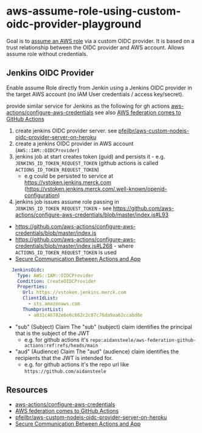 # aws-assume-role-using-custom-oidc-provider-playground

Goal is to [assume an AWS role](https://docs.aws.amazon.com/STS/latest/APIReference/API_AssumeRole.html) via a custom OIDC provider.  It is based on a trust relationship between the OIDC provider and AWS account.  Allows assume role without credentials.

## Jenkins OIDC Provider

Enable assume Role directly from Jenkin using a Jenkins OIDC provider in the target AWS account (no IAM User credentials / access key/secret).

provide similar service for Jenkins as the following for gh actions [aws-actions/configure-aws-credentials](https://github.com/aws-actions/configure-aws-credentials)
see also [AWS federation comes to GitHub Actions](https://awsteele.com/blog/2021/09/15/aws-federation-comes-to-github-actions.html)


1. create jenkins OIDC provider server.  see [pfeilbr/aws-custom-nodejs-oidc-provider-server-on-heroku](https://github.com/pfeilbr/aws-custom-nodejs-oidc-provider-server-on-heroku)
1. create a jenkins OIDC provider in AWS account (`AWS::IAM::OIDCProvider`)
1. jenkins job at start creates token (guid) and persists it - e.g. `JENKINS_ID_TOKEN_REQUEST_TOKEN` (github actions is called `ACTIONS_ID_TOKEN_REQUEST_TOKEN`)
   * e.g could be persisted to service at https://vstoken.jenkins.merck.com (https://vstoken.jenkins.merck.com/.well-known/openid-configuration)
1. jenkins job issues assume role passing in `JENKINS_ID_TOKEN_REQUEST_TOKEN` - see <https://github.com/aws-actions/configure-aws-credentials/blob/master/index.js#L93>

* <https://github.com/aws-actions/configure-aws-credentials/blob/master/index.js>
* <https://github.com/aws-actions/configure-aws-credentials/blob/master/index.js#L268> - where `ACTIONS_ID_TOKEN_REQUEST_TOKEN` is used
* [Secure Communication Between Actions and App](https://github.community/t/secure-communication-between-actions-and-app/201330)

```yaml
  JenkinsOidc:
    Type: AWS::IAM::OIDCProvider
    Condition: CreateOIDCProvider
    Properties:
      Url: https://vstoken.jenkins.merck.com
      ClientIdList: 
        - sts.amazonaws.com
      ThumbprintList:
        - a031c46782e6e6c662c2c87c76da9aa62ccabd8e
```

* "sub" (Subject) Claim The "sub" (subject) claim identifies the principal that is the subject of the JWT
  * e.g. for github actions it's `repo:aidansteele/aws-federation-github-actions:ref:refs/heads/main`
* "aud" (Audience) Claim The "aud" (audience) claim identifies the recipients that the JWT is intended for.
  * e.g. for github actions it's the repo url like `https://github.com/aidansteele`

## Resources

* [aws-actions/configure-aws-credentials](https://github.com/aws-actions/configure-aws-credentials)
* [AWS federation comes to GitHub Actions](https://awsteele.com/blog/2021/09/15/aws-federation-comes-to-github-actions.html)
* [pfeilbr/aws-custom-nodejs-oidc-provider-server-on-heroku](https://github.com/pfeilbr/aws-custom-nodejs-oidc-provider-server-on-heroku)
* [Secure Communication Between Actions and App](https://github.community/t/secure-communication-between-actions-and-app/201330)